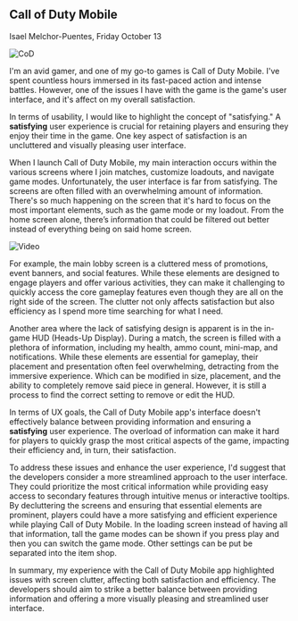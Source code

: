 ## Call of Duty Mobile

Isael Melchor-Puentes, Friday October 13

![CoD](https://github.com/UsabilityEngineering/ux-portfolio-isaelpuentes/assets/98490391/f3df7bf6-2503-4c5a-8233-fd3e58fec687)

I'm an avid gamer, and one of my go-to games is Call of Duty Mobile. I've spent countless hours immersed in its fast-paced action and intense battles. However, one of the issues I have with the game is the game's user interface, and it's affect on my overall satisfaction.

In terms of usability, I would like to highlight the concept of "satisfying." A **satisfying** user experience is crucial for retaining players and ensuring they enjoy their time in the game. One key aspect of satisfaction is an uncluttered and visually pleasing user interface.

When I launch Call of Duty Mobile, my main interaction occurs within the various screens where I join matches, customize loadouts, and navigate game modes. Unfortunately, the user interface is far from satisfying. The screens are often filled with an overwhelming amount of information. There's so much happening on the screen that it's hard to focus on the most important elements, such as the game mode or my loadout. From the home screen alone, there’s information that could be filtered out better instead of everything being on said home screen. 

![Video](https://github.com/UsabilityEngineering/ux-portfolio-isaelpuentes/assets/98490391/4c84d5a9-fe5c-4d76-aca0-6bc9b6ed3a1a)

For example, the main lobby screen is a cluttered mess of promotions, event banners, and social features. While these elements are designed to engage players and offer various activities, they can make it challenging to quickly access the core gameplay features even though they are all on the right side of the screen. The clutter not only affects satisfaction but also efficiency as I spend more time searching for what I need.

Another area where the lack of satisfying design is apparent is in the in-game HUD (Heads-Up Display). During a match, the screen is filled with a plethora of information, including my health, ammo count, mini-map, and notifications. While these elements are essential for gameplay, their placement and presentation often feel overwhelming, detracting from the immersive experience. Which can be modified in size, placement, and the ability to completely remove said piece in general. However, it is still a process to find the correct setting to remove or edit the HUD. 

In terms of UX goals, the Call of Duty Mobile app's interface doesn't effectively balance between providing information and ensuring a **satisfying** user experience. The overload of information can make it hard for players to quickly grasp the most critical aspects of the game, impacting their efficiency and, in turn, their satisfaction.

To address these issues and enhance the user experience, I'd suggest that the developers consider a more streamlined approach to the user interface. They could prioritize the most critical information while providing easy access to secondary features through intuitive menus or interactive tooltips. By decluttering the screens and ensuring that essential elements are prominent, players could have a more satisfying and efficient experience while playing Call of Duty Mobile. In the loading screen instead of having all that information, tall the game modes can be shown if you press play and then you can switch the game mode. Other settings can be put be separated into the item shop. 

In summary, my experience with the Call of Duty Mobile app highlighted issues with screen clutter, affecting both satisfaction and efficiency. The developers should aim to strike a better balance between providing information and offering a more visually pleasing and streamlined user interface.
